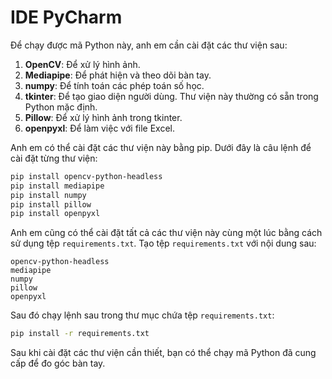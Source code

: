 # IDE PyCharm

Để chạy được mã Python này, anh em cần cài đặt các thư viện sau:

1. **OpenCV**: Để xử lý hình ảnh.
2. **Mediapipe**: Để phát hiện và theo dõi bàn tay.
3. **numpy**: Để tính toán các phép toán số học.
4. **tkinter**: Để tạo giao diện người dùng. Thư viện này thường có sẵn trong Python mặc định.
5. **Pillow**: Để xử lý hình ảnh trong tkinter.
6. **openpyxl**: Để làm việc với file Excel.

Anh em có thể cài đặt các thư viện này bằng pip. Dưới đây là câu lệnh để cài đặt từng thư viện:

```sh
pip install opencv-python-headless
pip install mediapipe
pip install numpy
pip install pillow
pip install openpyxl
```

Anh em cũng có thể cài đặt tất cả các thư viện này cùng một lúc bằng cách sử dụng tệp `requirements.txt`. Tạo tệp `requirements.txt` với nội dung sau:

```
opencv-python-headless
mediapipe
numpy
pillow
openpyxl
```

Sau đó chạy lệnh sau trong thư mục chứa tệp `requirements.txt`:

```sh
pip install -r requirements.txt
```


Sau khi cài đặt các thư viện cần thiết, bạn có thể chạy mã Python đã cung cấp để đo góc bàn tay.
